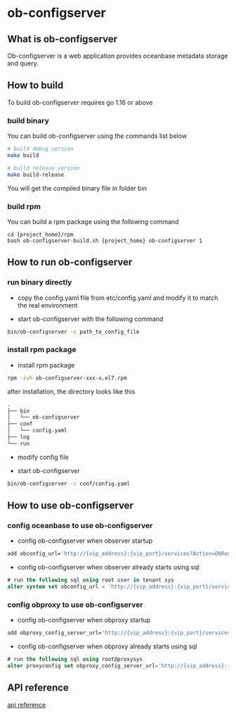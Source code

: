 # ob-configserver

## What is ob-configserver
Ob-configserver is a web application provides oceanbase metadata storage and query.

## How to build

To build ob-configserver requires go 1.16 or above

### build binary
You can build ob-configserver using the commands list below
```bash
# build debug version
make build

# build release version
make build-release

```
You will get the compiled binary file in folder bin

### build rpm
You can build a rpm package using the following command
```
cd {project_home}/rpm
bash ob-configserver-build.sh {project_home} ob-configserver 1
```

## How to run ob-configserver

### run binary directly
* copy the config.yaml file from etc/config.yaml and modify it to match the real environment

* start ob-configserver with the following command
```bash
bin/ob-configserver -c path_to_config_file
```

### install rpm package

* install rpm package
```bash
rpm -ivh ob-configserver-xxx-x.el7.rpm
```

after installation, the directory looks like this
```bash
.
├── bin
│   └── ob-configserver
├── conf
│   └── config.yaml
├── log
└── run
```

* modify config file

* start ob-configserver
```bash
bin/ob-configserver -c conf/config.yaml
```


## How to use ob-configserver

### config oceanbase to use ob-configserver
* config ob-configserver when observer startup
```bash
add obconfig_url='http://{vip_address}:{vip_port}/services?Action=ObRootServiceInfo&ObCluster={ob_cluster_name}' in start command, specify with -o
```

* config ob-configserver when observer already starts using sql
```sql
# run the following sql using root user in tenant sys
alter system set obconfig_url = 'http://{vip_address}:{vip_port}/services?Action=ObRootServiceInfo&ObCluster={ob_cluster_name}'

```

### config obproxy to use ob-configserver
* config ob-configserver when obproxy startup 
```bash
add obproxy_config_server_url='http://{vip_address}:{vip_port}/services?Action=GetObProxyConfig' in start command specify with -o
```

* config ob-configserver when obproxy already starts using sql
```sql
# run the following sql using root@proxysys
alter proxyconfig set obproxy_config_server_url='http://{vip_address}:{vip_port}/services?Action=GetObProxyConfig'

```

## API reference
[api reference](doc/api_reference.md)

